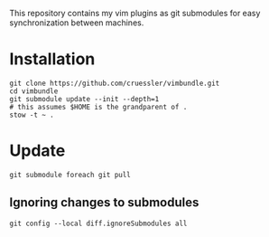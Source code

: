 This repository contains my vim plugins as git submodules for easy
synchronization between machines.

# Installation

```
git clone https://github.com/cruessler/vimbundle.git
cd vimbundle
git submodule update --init --depth=1
# this assumes $HOME is the grandparent of .
stow -t ~ .
```

# Update

```
git submodule foreach git pull
```

## Ignoring changes to submodules

```
git config --local diff.ignoreSubmodules all
```
